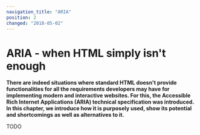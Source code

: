 ```yaml
---
navigation_title: "ARIA"
position: 2
changed: "2018-05-02"
---
```


# ARIA - when HTML simply isn't enough

**There are indeed situations where standard HTML doesn't provide functionalities for all the requirements developers may have for implementing modern and interactive websites. For this, the Accessible Rich Internet Applications (ARIA) technical specification was introduced. In this chapter, we introduce how it is purposely used, show its potential and shortcomings as well as alternatives to it.**

TODO